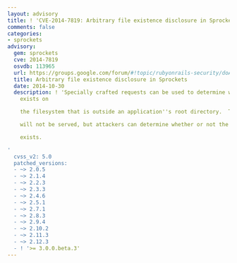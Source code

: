 ```yaml
---
layout: advisory
title: ! 'CVE-2014-7819: Arbitrary file existence disclosure in Sprockets'
comments: false
categories:
- sprockets
advisory:
  gem: sprockets
  cve: 2014-7819
  osvdb: 113965
  url: https://groups.google.com/forum/#!topic/rubyonrails-security/doAVp0YaTqY
  title: Arbitrary file existence disclosure in Sprockets
  date: 2014-10-30
  description: ! 'Specially crafted requests can be used to determine whether a file
    exists on

    the filesystem that is outside an application''s root directory.  The files

    will not be served, but attackers can determine whether or not the file

    exists.

'
  cvss_v2: 5.0
  patched_versions:
  - ~> 2.0.5
  - ~> 2.1.4
  - ~> 2.2.3
  - ~> 2.3.3
  - ~> 2.4.6
  - ~> 2.5.1
  - ~> 2.7.1
  - ~> 2.8.3
  - ~> 2.9.4
  - ~> 2.10.2
  - ~> 2.11.3
  - ~> 2.12.3
  - ! '>= 3.0.0.beta.3'
---
```

